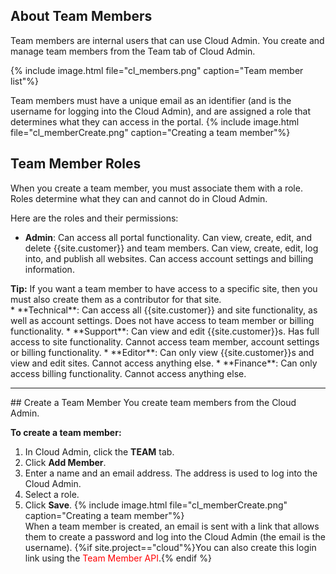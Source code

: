 ## About Team Members

​Team members are internal users that can use <a data-container="body" data-toggle="popover" data-content="{{site.data.glossary.Cloud_Admin}}">Cloud Admin</a>. You create and manage team members from the Team tab of Cloud Admin.

{% include image.html file="cl_members.png" caption="Team member list"%}<br>

Team members must have a unique email as an identifier (and is the username for logging into the Cloud Admin), and are assigned a role that determines what they can access in the portal.
{% include image.html file="cl_memberCreate.png" caption="Creating a team member"%}<br>

## Team Member Roles
When you create a team member, you must associate them with a role. Roles determine what they can and cannot do in Cloud Admin.

Here are the roles and their permissions:
* **Admin**: Can access all portal functionality. Can view, create, edit, and delete {{site.customer}} and team members. Can view, create, edit, log into, and publish all websites. Can access account settings and billing information.

<div markdown="span" class="alert alert-success" role="alert"><i class="fa fa-check-square-o"></i> <b>Tip:</b> If you want a team member to have access to a specific site, then you must also create them as a <a data-container="body" data-toggle="popover" data-content="{{site.data.glossary.site_contributor}}">contributor</a> for that site.</div>
<!--TODO: add link-->
* **Technical**: Can access all {{site.customer}} and site functionality, as well as account settings. Does not have access to team member or billing functionality.
* **Support**: Can view and edit {{site.customer}}s. Has full access to site functionality. Cannot access team member, account settings or billing functionality.
* **Editor**: Can only view {{site.customer}}s and view and edit sites. Cannot access anything else.
* **Finance**: Can only access billing functionality. Cannot access anything else.
<hr>
## Create a Team Member
You create team members from the Cloud Admin.

**To create a team member:**
1. In Cloud Admin, click the **TEAM** tab.
2. Click **Add Member**.
3. Enter a name and an email address. The address is used to log into the Cloud Admin.
4. Select a role.
5. Click **Save**.
{% include image.html file="cl_memberCreate.png" caption="Creating a team member"%}<br>
When a team member is created, an email is sent with a link that allows them to create a password and log into the Cloud Admin (the email is the username). {%if site.project=="cloud"%}You can also create this login link using the <span style="color: red">Team Member API</span>.{% endif %}
<!--TODO: add link-->

